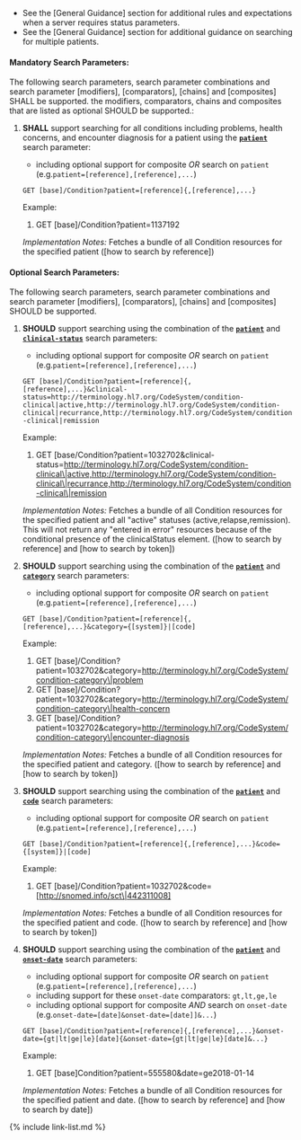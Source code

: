 
- See the [General Guidance] section for additional rules and expectations when a server requires status parameters.
- See the [General Guidance] section for additional guidance on searching for multiple patients.

#### Mandatory Search Parameters:

The following search parameters, search parameter combinations and search parameter [modifiers], [comparators], [chains] and [composites] SHALL be supported.  the  modifiers, comparators, chains and composites that are listed as optional SHOULD be supported.:

1. **SHALL** support searching for all conditions including problems, health concerns, and encounter diagnosis for a patient using the **[`patient`](SearchParameter-us-core-condition-patient.html)** search parameter:

    - including optional support for composite *OR* search on `patient` (e.g.`patient=[reference],[reference],...`)

    `GET [base]/Condition?patient=[reference]{,[reference],...}`

    Example:
    
      1. GET [base]/Condition?patient=1137192

    *Implementation Notes:* Fetches a bundle of all Condition resources for the specified patient ([how to search by reference])


#### Optional Search Parameters:

The following search parameters, search parameter combinations and search parameter [modifiers], [comparators], [chains] and [composites] SHOULD be supported.

1. **SHOULD** support searching using the combination of the **[`patient`](SearchParameter-us-core-condition-patient.html)** and **[`clinical-status`](SearchParameter-us-core-condition-clinical-status.html)** search parameters:
    - including optional support for composite *OR* search on `patient` (e.g.`patient=[reference],[reference],...`)

    `GET [base]/Condition?patient=[reference]{,[reference],...}&clinical-status=http://terminology.hl7.org/CodeSystem/condition-clinical|active,http://terminology.hl7.org/CodeSystem/condition-clinical|recurrance,http://terminology.hl7.org/CodeSystem/condition-clinical|remission`

    Example:
    
      1. GET [base/Condition?patient=1032702&amp;clinical-status=http://terminology.hl7.org/CodeSystem/condition-clinical\|active,http://terminology.hl7.org/CodeSystem/condition-clinical\|recurrance,http://terminology.hl7.org/CodeSystem/condition-clinical\|remission

    *Implementation Notes:* Fetches a bundle of all Condition resources for the specified patient and all &#34;active&#34; statuses (active,relapse,remission). This will not return any &#34;entered in error&#34; resources because of the conditional presence of the clinicalStatus element. ([how to search by reference] and [how to search by token])

1. **SHOULD** support searching using the combination of the **[`patient`](SearchParameter-us-core-condition-patient.html)** and **[`category`](SearchParameter-us-core-condition-category.html)** search parameters:
    - including optional support for composite *OR* search on `patient` (e.g.`patient=[reference],[reference],...`)

    `GET [base]/Condition?patient=[reference]{,[reference],...}&category={[system]}|[code]`

    Example:
    
      1. GET [base]/Condition?patient=1032702&amp;category=http://terminology.hl7.org/CodeSystem/condition-category\|problem
      1. GET [base]/Condition?patient=1032702&amp;category=http://terminology.hl7.org/CodeSystem/condition-category\|health-concern
      1. GET [base]/Condition?patient=1032702&amp;category=http://terminology.hl7.org/CodeSystem/condition-category\|encounter-diagnosis

    *Implementation Notes:* Fetches a bundle of all Condition resources for the specified patient and category. ([how to search by reference] and [how to search by token])

1. **SHOULD** support searching using the combination of the **[`patient`](SearchParameter-us-core-condition-patient.html)** and **[`code`](SearchParameter-us-core-condition-code.html)** search parameters:
    - including optional support for composite *OR* search on `patient` (e.g.`patient=[reference],[reference],...`)

    `GET [base]/Condition?patient=[reference]{,[reference],...}&code={[system]}|[code]`

    Example:
    
      1. GET [base]/Condition?patient=1032702&amp;code=[http://snomed.info/sct\|442311008]

    *Implementation Notes:* Fetches a bundle of all Condition resources for the specified patient and code. ([how to search by reference] and [how to search by token])

1. **SHOULD** support searching using the combination of the **[`patient`](SearchParameter-us-core-condition-patient.html)** and **[`onset-date`](SearchParameter-us-core-condition-onset-date.html)** search parameters:
    - including optional support for composite *OR* search on `patient` (e.g.`patient=[reference],[reference],...`)
    - including support for these `onset-date` comparators: `gt,lt,ge,le`
    - including optional support for composite *AND* search on `onset-date` (e.g.`onset-date=[date]&onset-date=[date]]&...`)

    `GET [base]/Condition?patient=[reference]{,[reference],...}&onset-date={gt|lt|ge|le}[date]{&onset-date={gt|lt|ge|le}[date]&...}`

    Example:
    
      1. GET [base]Condition?patient=555580&amp;date=ge2018-01-14

    *Implementation Notes:* Fetches a bundle of all Condition resources for the specified patient and date.  ([how to search by reference] and [how to search by date])

{% include link-list.md %}